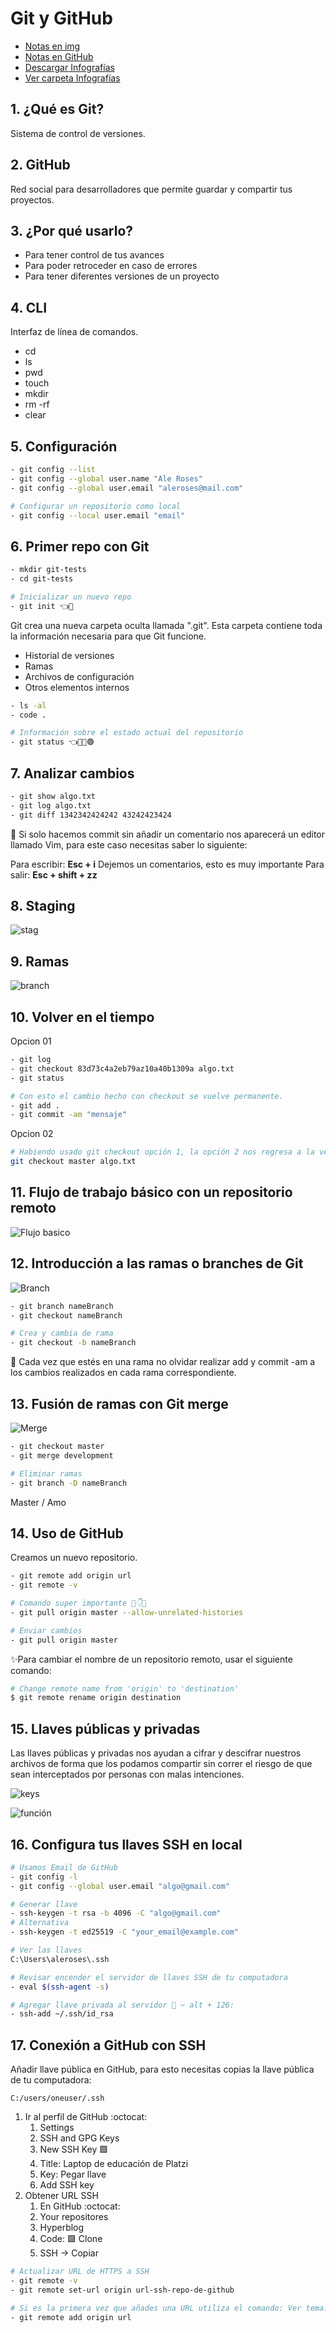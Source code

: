 # Git y GitHub

- [Notas en img](https://twitter.com/alerxses)
- [Notas en GitHub](https://github.com/aleroses/Platzi/blob/master/DW/1-basico/5-git-github/git-github.md)
- [Descargar Infografías](https://www.dropbox.com/scl/fo/9dwgw4vt77378wngci80w/AL3k_3O6Z_qZr6xTrveXpek?rlkey=rp0b5qs86uq50ghn6v9hbd7de&st=7fowehsc&dl=0)
- [Ver carpeta Infografías](https://www.dropbox.com/scl/fo/54d69ya3y99x2vqvh7vfn/AD7TJBg8vbU9MXXAxvaM_Ug?rlkey=elhrjjzgnry3obgv9qrmw8muk&st=p7znvypq&dl=0)

## 1. ¿Qué es Git?

Sistema de control de versiones.

## 2. GitHub

Red social para desarrolladores que permite guardar y compartir tus proyectos.

## 3. ¿Por qué usarlo?

- Para tener control de tus avances
- Para poder retroceder en caso de errores
- Para tener diferentes versiones de un proyecto

## 4. CLI

Interfaz de línea de comandos.

- cd
- ls
- pwd
- touch
- mkdir
- rm -rf
- clear

## 5. Configuración

```bash
- git config --list
- git config --global user.name "Ale Roses"
- git config --global user.email "aleroses@mail.com"

# Configurar un repositorio como local
- git config --local user.email "email"
```

## 6. Primer repo con Git

```bash
- mkdir git-tests
- cd git-tests

# Inicializar un nuevo repo
- git init 👈👀
```

Git crea una nueva carpeta oculta llamada ".git". Esta carpeta contiene toda la información necesaria para que Git funcione.

- Historial de versiones
- Ramas
- Archivos de configuración
- Otros elementos internos

```bash
- ls -al
- code .

# Información sobre el estado actual del repositorio
- git status 👈👀🔴🟢
```

## 7. Analizar cambios

```bash
- git show algo.txt
- git log algo.txt
- git diff 1342342424242 43242423424
```

📌 Si solo hacemos commit sin añadir un comentario nos aparecerá un editor llamado Vim, para este caso necesitas saber lo siguiente:

Para escribir: **Esc + i**
Dejemos un comentarios, esto es muy importante
Para salir: **Esc + shift + zz**

## 8. **Staging**

![stag](https://camo.githubusercontent.com/8cc39f328070369b9e0920d96c6ebc57c9d2fcf705d5d127a4a23e9ed73f3c9c/68747470733a2f2f692e706f7374696d672e63632f4e3054586d6273442f31302d6369636c6f2d62617369636f2d64652d74726162616a6f2d656e2d6769742e706e67)

## 9. Ramas

![branch](https://camo.githubusercontent.com/4270c04b162525e6beff8ce454185837c8f33589ae3cb889c48ef11ffe38cf81/68747470733a2f2f692e706f7374696d672e63632f70725233545a474c2f31312d6272616e63682d6d657267652e706e67)

## 10. Volver en el tiempo

Opcion 01

```bash
- git log
- git checkout 83d73c4a2eb79az10a40b1309a algo.txt
- git status

# Con esto el cambio hecho con checkout se vuelve permanente.
- git add .
- git commit -am "mensaje"
```

Opcion 02

```bash
# Habiendo usado git checkout opción 1, la opción 2 nos regresa a la versión más reciente registrada en el repositorio, a la ultima versión antes de haber hecho checkout.
git checkout master algo.txt
```

## 11. Flujo de trabajo básico con un repositorio remoto

![Flujo basico](https://camo.githubusercontent.com/c712113c337e48b3682182d3fd67daeb2d85422c1289000406e35ffe1157371a/68747470733a2f2f692e706f7374696d672e63632f3930643150386d6d2f31342d666c756a6f2d7265706f2d72656d6f746f2e706e67)

## 12. Introducción a las ramas o branches de Git

![Branch](https://i.postimg.cc/qMr060H6/15-2-Introducci-n-a-las-ramas-o-branches-de-Git.png)

```bash
- git branch nameBranch
- git checkout nameBranch

# Crea y cambia de rama
- git checkout -b nameBranch
```

📌 Cada vez que estés en una rama no olvidar realizar add y commit -am a los cambios realizados en cada rama correspondiente.

## 13. Fusión de ramas con Git merge

![Merge](https://camo.githubusercontent.com/1a34d8ee8b9a80461cea8233e539895f26001e2ee62a484b0cc51c2d21a9f796/68747470733a2f2f692e706f7374696d672e63632f66544c79354e34322f31362d667573696f6e2d6272616e63682e706e67)

```bash
- git checkout master
- git merge development

# Eliminar ramas
- git branch -D nameBranch
```

Master / Amo

## 14. Uso de GitHub

Creamos un nuevo repositorio.

```bash
- git remote add origin url
- git remote -v

# Comando super importante 👀👇🔥
- git pull origin master --allow-unrelated-histories

# Enviar cambios
- git pull origin master
```

✨Para cambiar el nombre de un repositorio remoto, usar el siguiente comando:

```bash
# Change remote name from 'origin' to 'destination'
$ git remote rename origin destination
```

## 15. Llaves públicas y privadas

Las llaves públicas y privadas nos ayudan a cifrar y descifrar nuestros archivos de forma que los podamos compartir sin correr el riesgo de que sean interceptados por personas con malas intenciones.

![keys](https://camo.githubusercontent.com/b39880a5fad15d2e64b43fa83c4f9d9a3133bab385e94e8b432da37149b74917/68747470733a2f2f692e706f7374696d672e63632f4e30725a335132732f32302d707269766174652d7075626c69632d6b65792e706e67)

![función](https://camo.githubusercontent.com/a20133d0a5108ece09f6246572ab1959834896e3f258628697a1be52960b686c/68747470733a2f2f692e706f7374696d672e63632f71525657305732382f32302d6b6579732e706e67)

## 16. Configura tus llaves SSH en local

```bash
# Usamos Email de GitHub
- git config -l
- git config --global user.email "algo@gmail.com"

# Generar llave
- ssh-keygen -t rsa -b 4096 -C "algo@gmail.com"
# Alternativa
- ssh-keygen -t ed25519 -C "your_email@example.com"

# Ver las llaves
C:\Users\aleroses\.ssh

# Revisar encender el servidor de llaves SSH de tu computadora
- eval $(ssh-agent -s)

# Agregar llave privada al servidor 📌 ~ alt + 126:
- ssh-add ~/.ssh/id_rsa
```

## 17. Conexión a GitHub con SSH

Añadir llave pública en GitHub, para esto necesitas copias la llave pública de tu computadora:

`C:/users/oneuser/.ssh`

1. Ir al perfil de GitHub :octocat:
   1. Settings
   2. SSH and GPG Keys
   3. New SSH Key 🟩
   4. Title: Laptop de educación de Platzi
   5. Key: Pegar llave
   6. Add SSH key
2. Obtener URL SSH
   1. En GitHub :octocat:
   2. Your repositores
   3. Hyperblog
   4. Code: 🟩 Clone
   5. SSH -> Copiar

```bash
# Actualizar URL de HTTPS a SSH
- git remote -v
- git remote set-url origin url-ssh-repo-de-github

# Si es la primera vez que añades una URL utiliza el comando: Ver tema: 19 y 21
- git remote add origin url
```
